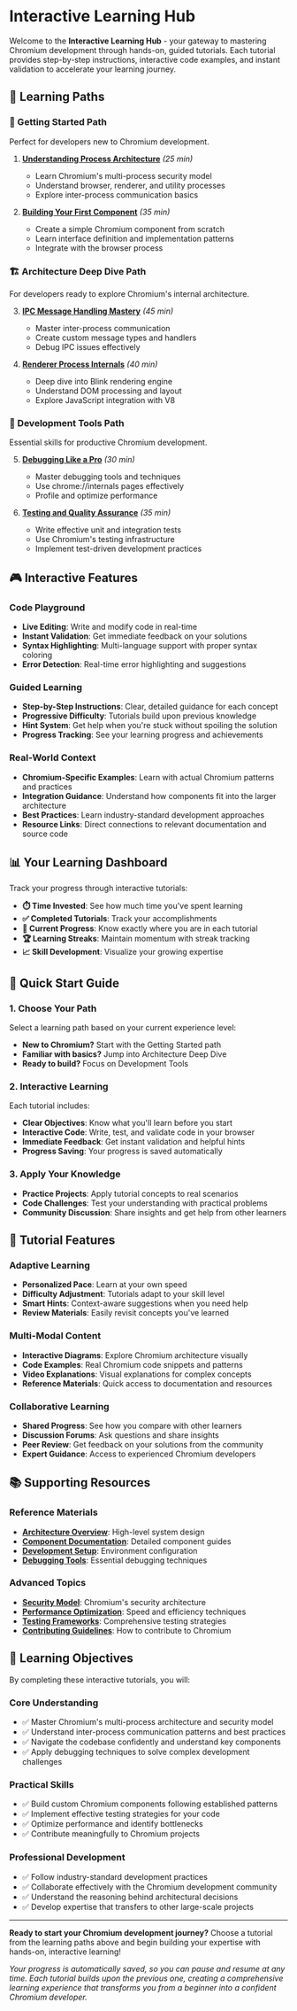 # Interactive Learning Hub

Welcome to the **Interactive Learning Hub** - your gateway to mastering Chromium development through hands-on, guided tutorials. Each tutorial provides step-by-step instructions, interactive code examples, and instant validation to accelerate your learning journey.

## 🎯 **Learning Paths**

### **🌟 Getting Started Path**
Perfect for developers new to Chromium development.

1. **[Understanding Process Architecture](./interactive-chromium-tutorials#chromium-process-architecture)** *(25 min)*
   - Learn Chromium's multi-process security model
   - Understand browser, renderer, and utility processes
   - Explore inter-process communication basics

2. **[Building Your First Component](./interactive-chromium-tutorials#first-chromium-component)** *(35 min)*
   - Create a simple Chromium component from scratch
   - Learn interface definition and implementation patterns
   - Integrate with the browser process

### **🏗️ Architecture Deep Dive Path**
For developers ready to explore Chromium's internal architecture.

3. **[IPC Message Handling Mastery](./interactive-chromium-tutorials#chromium-ipc-deep-dive)** *(45 min)*
   - Master inter-process communication
   - Create custom message types and handlers
   - Debug IPC issues effectively

4. **[Renderer Process Internals](./interactive-chromium-tutorials#renderer-internals)** *(40 min)*
   - Deep dive into Blink rendering engine
   - Understand DOM processing and layout
   - Explore JavaScript integration with V8

### **🔧 Development Tools Path**
Essential skills for productive Chromium development.

5. **[Debugging Like a Pro](./interactive-chromium-tutorials#chromium-debugging-mastery)** *(30 min)*
   - Master debugging tools and techniques
   - Use chrome://internals pages effectively
   - Profile and optimize performance

6. **[Testing and Quality Assurance](./interactive-chromium-tutorials#chromium-testing)** *(35 min)*
   - Write effective unit and integration tests
   - Use Chromium's testing infrastructure
   - Implement test-driven development practices

## 🎮 **Interactive Features**

### **Code Playground**
- **Live Editing**: Write and modify code in real-time
- **Instant Validation**: Get immediate feedback on your solutions
- **Syntax Highlighting**: Multi-language support with proper syntax coloring
- **Error Detection**: Real-time error highlighting and suggestions

### **Guided Learning**
- **Step-by-Step Instructions**: Clear, detailed guidance for each concept
- **Progressive Difficulty**: Tutorials build upon previous knowledge
- **Hint System**: Get help when you're stuck without spoiling the solution
- **Progress Tracking**: See your learning progress and achievements

### **Real-World Context**
- **Chromium-Specific Examples**: Learn with actual Chromium patterns and practices
- **Integration Guidance**: Understand how components fit into the larger architecture
- **Best Practices**: Learn industry-standard development approaches
- **Resource Links**: Direct connections to relevant documentation and source code

## 📊 **Your Learning Dashboard**

Track your progress through interactive tutorials:

- **⏱️ Time Invested**: See how much time you've spent learning
- **✅ Completed Tutorials**: Track your accomplishments
- **🎯 Current Progress**: Know exactly where you are in each tutorial
- **🏆 Learning Streaks**: Maintain momentum with streak tracking
- **📈 Skill Development**: Visualize your growing expertise

## 🚀 **Quick Start Guide**

### **1. Choose Your Path**
Select a learning path based on your current experience level:
- **New to Chromium?** Start with the Getting Started path
- **Familiar with basics?** Jump into Architecture Deep Dive
- **Ready to build?** Focus on Development Tools

### **2. Interactive Learning**
Each tutorial includes:
- **Clear Objectives**: Know what you'll learn before you start
- **Interactive Code**: Write, test, and validate code in your browser
- **Immediate Feedback**: Get instant validation and helpful hints
- **Progress Saving**: Your progress is saved automatically

### **3. Apply Your Knowledge**
- **Practice Projects**: Apply tutorial concepts to real scenarios
- **Code Challenges**: Test your understanding with practical problems
- **Community Discussion**: Share insights and get help from other learners

## 🎨 **Tutorial Features**

### **Adaptive Learning**
- **Personalized Pace**: Learn at your own speed
- **Difficulty Adjustment**: Tutorials adapt to your skill level
- **Smart Hints**: Context-aware suggestions when you need help
- **Review Materials**: Easily revisit concepts you've learned

### **Multi-Modal Content**
- **Interactive Diagrams**: Explore Chromium architecture visually
- **Code Examples**: Real Chromium code snippets and patterns
- **Video Explanations**: Visual explanations for complex concepts
- **Reference Materials**: Quick access to documentation and resources

### **Collaborative Learning**
- **Shared Progress**: See how you compare with other learners
- **Discussion Forums**: Ask questions and share insights
- **Peer Review**: Get feedback on your solutions from the community
- **Expert Guidance**: Access to experienced Chromium developers

## 📚 **Supporting Resources**

### **Reference Materials**
- **[Architecture Overview](../architecture/overview)**: High-level system design
- **[Component Documentation](../modules/overview)**: Detailed component guides  
- **[Development Setup](../getting-started/setup-build)**: Environment configuration
- **[Debugging Tools](../debugging/debugging-tools)**: Essential debugging techniques

### **Advanced Topics**
- **[Security Model](../security/security-model)**: Chromium's security architecture
- **[Performance Optimization](../development/performance-optimization)**: Speed and efficiency techniques
- **[Testing Frameworks](../development/testing-framework)**: Comprehensive testing strategies
- **[Contributing Guidelines](../contributing/contributing)**: How to contribute to Chromium

## 🎯 **Learning Objectives**

By completing these interactive tutorials, you will:

### **Core Understanding**
- ✅ Master Chromium's multi-process architecture and security model
- ✅ Understand inter-process communication patterns and best practices
- ✅ Navigate the codebase confidently and understand key components
- ✅ Apply debugging techniques to solve complex development challenges

### **Practical Skills**
- ✅ Build custom Chromium components following established patterns
- ✅ Implement effective testing strategies for your code
- ✅ Optimize performance and identify bottlenecks
- ✅ Contribute meaningfully to Chromium projects

### **Professional Development**
- ✅ Follow industry-standard development practices
- ✅ Collaborate effectively with the Chromium development community
- ✅ Understand the reasoning behind architectural decisions
- ✅ Develop expertise that transfers to other large-scale projects

---

**Ready to start your Chromium development journey?** Choose a tutorial from the learning paths above and begin building your expertise with hands-on, interactive learning!

*Your progress is automatically saved, so you can pause and resume at any time. Each tutorial builds upon the previous one, creating a comprehensive learning experience that transforms you from a beginner into a confident Chromium developer.*
